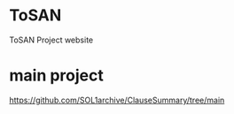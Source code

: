 # ToSAN
ToSAN Project website
# main project
https://github.com/SOL1archive/ClauseSummary/tree/main
